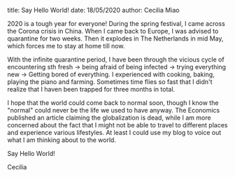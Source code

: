 title: Say Hello World!
date: 18/05/2020
author: Cecilia Miao

2020 is a tough year for everyone!
During the spring festival, I came across the Corona crisis in China. When I came back to Europe, I was advised to quarantine for two weeks. Then it explodes in The Netherlands in mid May, which forces me to stay at home till now.

With the infinite quarantine period, I have been through the vicious cycle of encountering sth fresh -> being afraid of being infected -> trying everything new -> Getting bored of everything. I experienced with cooking, baking, playing the piano and farming. Sometimes time flies so fast that I didn't realize that I haven been trapped for three months in total.

I hope that the world could come back to normal soon, though I know the "normal" could never be the life we used to have anyway. The Economics published an article claiming the globalization is dead, while I am more concerned about the fact that I might not be able to travel to different places and experience various lifestyles. At least I could use my blog to voice out what I am thinking about to the world.

Say Hello World!

Cecilia